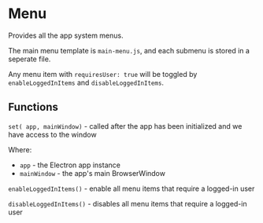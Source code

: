 Menu
=========

Provides all the app system menus.

The main menu template is `main-menu.js`, and each submenu is stored in a seperate file.

Any menu item with `requiresUser: true` will be toggled by `enableLoggedInItems` and `disableLoggedInItems`.

## Functions

`set( app, mainWindow)` - called after the app has been initialized and we have access to the window

Where:
- `app` - the Electron app instance
- `mainWindow` - the app's main BrowserWindow

`enableLoggedInItems()` - enable all menu items that require a logged-in user

`disableLoggedInItems()` - disables all menu items that require a logged-in user
